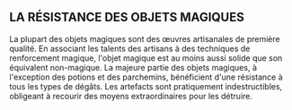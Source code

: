 ## LA RÉSISTANCE DES OBJETS MAGIQUES


La plupart des objets magiques sont des œuvres artisanales
de première qualité. En associant les talents des artisans à
des techniques de renforcement magique, l'objet magique
est au moins aussi solide que son équivalent non-magique.
La majeure partie des objets magiques, à l'exception des
potions et des parchemins, bénéficient d'une résistance à
tous les types de dégâts. Les artefacts sont pratiquement
indestructibles, obligeant à recourir des moyens
extraordinaires pour les détruire.
